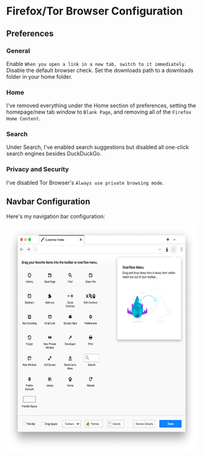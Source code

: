 # Firefox/Tor Browser Configuration

## Preferences

### General

Enable `When you open a link in a new tab, switch to it immediately`. Disable the default browser check. Set the downloads path to a downloads folder in your home folder.

### Home

I've removed everything under the Home section of preferences, setting the homepage/new tab window to `Blank Page`, and removing all of the `Firefox Home Content`.

### Search

Under Search, I've enabled search suggestions but disabled all one-click search engines besides DuckDuckGo.

### Privacy and Security

I've disabled Tor Browser's `Always use private browsing mode`.

## Navbar Configuration

Here's my navigation bar configuration:

<img alt="The Firefox navigation bar configuration menu with only the back and forward buttons, search bar, and downloads button.." src="images/navbar.png" height="600"/>